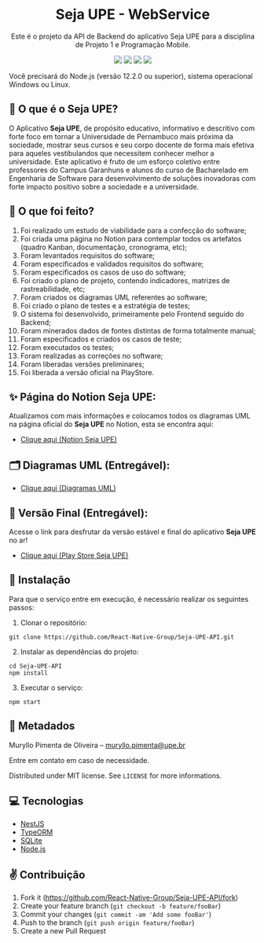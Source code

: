 <h1 align="center">Seja UPE - WebService</h1>
<p align="center">Este é o projeto da API de Backend do aplicativo Seja UPE para a disciplina de Projeto 1 e Programação Mobile.</p>

<p align="center">
  <img src="https://badgen.net/badge/License/MIT/green"/>
  <img src="https://badgen.net/badge/tecnology/NestJS/red?icon=label"/>
  <img src="https://badgen.net/badge/database/SQLite/blue?icon=label"/>
  <img src="https://badgen.net/badge/author/MurylloEx/yellow?icon=label"/>
</p>

Você precisará do Node.js (versão 12.2.0 ou superior), sistema operacional Windows ou Linux.

## 📖 O que é o Seja UPE?

O Aplicativo **Seja UPE**, de propósito educativo, informativo e descritivo com forte foco em tornar a Universidade de Pernambuco mais próxima da sociedade, mostrar seus cursos e seu corpo docente de forma mais efetiva para aqueles vestibulandos que necessitem conhecer melhor a universidade. Este aplicativo é fruto de um esforço coletivo entre professores do Campus Garanhuns e alunos do curso de Bacharelado em Engenharia de Software para desenvolvimento de soluções inovadoras com forte impacto positivo sobre a sociedade e a universidade.

## 📌 O que foi feito?

1) Foi realizado um estudo de viabilidade para a confecção do software;
2) Foi criada uma página no Notion para contemplar todos os artefatos (quadro Kanban, documentação, cronograma, etc);
3) Foram levantados requisitos do software;
4) Foram especificados e validados requisitos do software;
5) Foram especificados os casos de uso do software;
6) Foi criado o plano de projeto, contendo indicadores, matrizes de rastreabilidade, etc;
7) Foram criados os diagramas UML referentes ao software;
8) Foi criado o plano de testes e a estratégia de testes;
9) O sistema foi desenvolvido, primeiramente pelo Frontend seguido do Backend;
10) Foram minerados dados de fontes distintas de forma totalmente manual;
11) Foram especificados e criados os casos de teste;
12) Foram executados os testes;
13) Foram realizadas as correções no software;
14) Foram liberadas versões preliminares;
15) Foi liberada a versão oficial na PlayStore.

## ✨ Página do Notion Seja UPE:
Atualizamos com mais informações e colocamos todos os diagramas UML na página oficial do **Seja UPE** no Notion, esta se encontra aqui:
- [Clique aqui (Notion Seja UPE)](https://muryllo.notion.site/Projeto-1-Seja-UPE-3156ccc6753b4a8db6f8ef1b73a04137)

## 🗂️ Diagramas UML (Entregável):

- [Clique aqui (Diagramas UML)](https://muryllo.notion.site/Projeto-1-Seja-UPE-3156ccc6753b4a8db6f8ef1b73a04137)

## 🚀 Versão Final (Entregável):

Acesse o link para desfrutar da versão estável e final do aplicativo **Seja UPE** no ar!
- [Clique aqui (Play Store Seja UPE)](https://play.google.com/store/apps/details?id=com.sejaupe.app)

## 👷 Instalação

Para que o serviço entre em execução, é necessário realizar os seguintes passos:

1) Clonar o repositório:

```
git clone https://github.com/React-Native-Group/Seja-UPE-API.git
```

2) Instalar as dependências do projeto:

```
cd Seja-UPE-API
npm install
```

3) Executar o serviço:

```
npm start
```

## 🎉 Metadados

Muryllo Pimenta de Oliveira – muryllo.pimenta@upe.br<br>

Entre em contato em caso de necessidade.

Distributed under MIT license. See ``LICENSE`` for more informations.

## 💻 Tecnologias

- [NestJS](https://nestjs.com/)
- [TypeORM](https://typeorm.io/)
- [SQLite](https://www.sqlite.org/index.html)
- [Node.js](https://nodejs.org/en/)
## ✌ Contribuição

1. Fork it (<https://github.com/React-Native-Group/Seja-UPE-API/fork>)
2. Create your feature branch (`git checkout -b feature/fooBar`)
3. Commit your changes (`git commit -am 'Add some fooBar'`)
4. Push to the branch (`git push origin feature/fooBar`)
5. Create a new Pull Request

